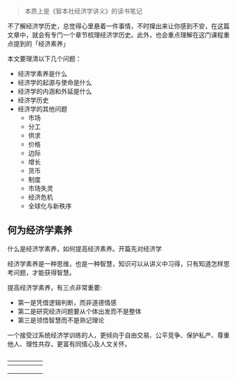> 本质上是《智本社经济学讲义》的读书笔记

不了解经济学历史，总觉得心里悬着一件事情，不时撺出来让你感到不安，在这篇文章中，就会有专门一个章节梳理经济学历史。此外，也会重点理解在这门课程重点提到的「经济素养」

本文要理清以下几个问题：

- 经济学素养是什么
- 经济学的起源与使命是什么
- 经济学的内涵和外延是什么
- 经济学历史
- 经济学的其他问题
  - 市场
  - 分工
  - 供求
  - 价格
  - 边际
  - 增长
  - 货币
  - 制度
  - 市场失灵
  - 经济危机
  - 全球化与新秩序



## 何为经济学素养

什么是经济学素养，如何提高经济素养。开篇先对经济学

经济学素养是一种思维，也是一种智慧，知识可以从讲义中习得，只有知道怎样思考问题，才能获得智慧。

提高经济学素养，有三点非常重要:

- 第一是凭借逻辑判断，而非道德情感
- 第二是研究经济问题要从个体出发而不是整体
- 第三是领悟智慧而不是熟记理论

一个接受过系统经济学训练的人，更倾向于自由交易、公平竞争、保护私产、尊重他人、理性共存，更富有同情心及人文关怀。





## <!--经济学历史-->





<!--为什么这些先驱会在当时研究经济问题？是因为当时的地理大发现，刺激了贸易的兴旺，手工业者，贸易商财富日益增加，给欧洲的学者带来了极大的困扰。在此之前，不管是欧洲还是东方，财富总值几乎是恒定的，经济效率一千多年来几乎没有变化，即经济增长，财富增加，在当时看来，是一个特例。-->

<!--那么财富是什么，财富为什么增加。-->



|    <!--学派名称-->    |                           <!--代表人物-->                           | <!--主流思想-->                                              | <!--形成时期-->                                              | <!--评价-->                                                  |
| :----------------------------: | :----------------------------------------------------------: | ------------------------------------------------------------ | ------------------------------------------------------------ | ------------------------------------------------------------ |
|    <!--重商主义-->    | <!--（早期）威廉·斯塔福、约翰·海尔斯、孟克列钦/（晚期）托马斯·孟、柯尔贝尔--> | <!--贸易尤其是国际贸易使财富增加，他们认为贸易带来的货币就是财富；他们建议政府使用强制的手段禁止金银输出，主张通过多卖少买的方式，积累金银，增加国家财富。这种理论叫“货币差额论”/托马斯·孟、柯尔贝尔等学者放弃了货币差额论，提出了贸易差额论。虽然，他们依然认定货币就是财富，但他们主张采用扩大贸易顺差的方式来积累金银，而不是强硬的去限制金银出口--> | <!--16、17世纪/地理大发现刺激了欧洲贸易的兴旺，西欧地区的资本主义迅速发展。西欧小城镇、港口兴起，一些手工业者、贸易商财富日益增加，西班牙等贸易国的财富快速膨胀--> | <!--贸易保护主义/价值：1）让人们开始重视商业2）推动经济学成为一门独立学科--> |
|    <!--重农主义-->    |                      <!--杜尔阁、魁奈、杜邦-->                      | <!--重农主义与重商主义不同，他们认为财富来源于农业，并基于农业特性提出了自然秩序论，他们认为经济社会与自然界一样存在客观的规律--> | <!--18世纪中期，欧洲学者们以开会、书信的方式讨论、批判重商主义--> | <!--这个学派推动了政治经济学体系的完善，推动了斯密学说的诞生--> |
| <!--古典政治经济学--> | <!--古典政治经济学先驱，分别是大卫·休谟、威廉·配第和理查德·坎蒂隆/亚当斯密--> | <!--《国富论》四个最重要的理论：一是书中最为突出的劳动分工，休谟、杜尔阁、孟德维尔、哈里斯、配第以及斯密的老师哈奇森都论述过分工。二是自利思想，休谟和曼德维尔都有表述，休谟是人性论大师，曼德维尔在《蜜蜂的寓言》中对自利的表述更加生动与贴切。三是劳动价值论，威廉·配第是开创者及经典表述者。四是自由贸易，这是重农学派、休谟、坎蒂隆等大部分古典政治经济学先驱坚持的观点。--> |                                                              | <!--客观来说，一个学科的开创者，要么是一个伟大的综合者，要么是一个体系的独创者，亦或二者有之。从这个角度看，在古典政治经济学的先驱中，只有坎蒂隆可与斯密一争高下。在学科体系构建方面，斯密要强于坎蒂隆；最关键的是，斯密从哲学的高度，将这些模块构建成了一个完整的体系：其基石是劳动价值论；根本驱动力是人性自利；增长动力是劳动分工与市场交换。在市场体系中，资本要素投入，形成利率；劳动要素投入，形成工资；土地要素投入，形成地租；货币在其中起到媒介作用。--> |

